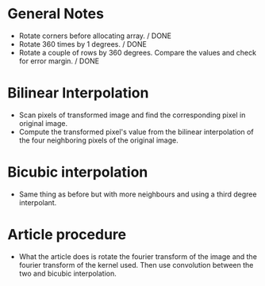# General Notes
- Rotate corners before allocating array. / DONE
- Rotate 360 times by 1 degrees. / DONE
- Rotate a couple of rows by 360 degrees. Compare the values and check for error margin. / DONE





# Bilinear Interpolation
- Scan pixels of transformed image and find the corresponding pixel in original image.
- Compute the transformed pixel's value from the bilinear interpolation of the four neighboring 
pixels of the original image.

# Bicubic interpolation
- Same thing as before but with more neighbours and using a third degree interpolant.



# Article procedure
- What the article does is rotate the fourier transform of the image and the fourier transform of the kernel used. Then use convolution between the two and bicubic interpolation. 
